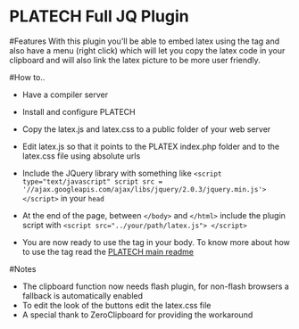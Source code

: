 PLATECH Full JQ Plugin 
==================================
#Features
With this plugin you'll be able to embed latex using the <latex> tag and also have a menu (right click) which will let you copy the latex code in your clipboard and will also link the latex picture to be more user friendly.

#How to..

+ Have a compiler server

+ Install and configure PLATECH
+ Copy the latex.js and latex.css to a public folder of your web server
+ Edit latex.js so that it points to the PLATEX index.php folder and to the latex.css file using absolute urls
+ Include the JQuery library with something like `<script type="text/javascript" script src = '//ajax.googleapis.com/ajax/libs/jquery/2.0.3/jquery.min.js'></script>` in your `head`
+ At the end of the page, between `</body>` and `</html>` include the plugin script with `<script src="../your/path/latex.js"> </script>`
+ You are now ready to use the <latex> tag in your body. To know more about how to use the tag read the [PLATECH main readme](../README.md)

#Notes
+ The clipboard function now needs flash plugin, for non-flash browsers a fallback is automatically enabled
+ To edit the look of the buttons edit the latex.css file
+ A special thank to ZeroClipboard for providing the workaround